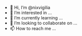 - 👋 Hi, I’m @nixvigilia
- 👀 I’m interested in ...
- 🌱 I’m currently learning ...
- 💞️ I’m looking to collaborate on ...
- 📫 How to reach me ...

<!---
nixvigilia/nixvigilia is a ✨ special ✨ repository because its `README.md` (this file) appears on your GitHub profile.
You can click the Preview link to take a look at your changes.
--->
